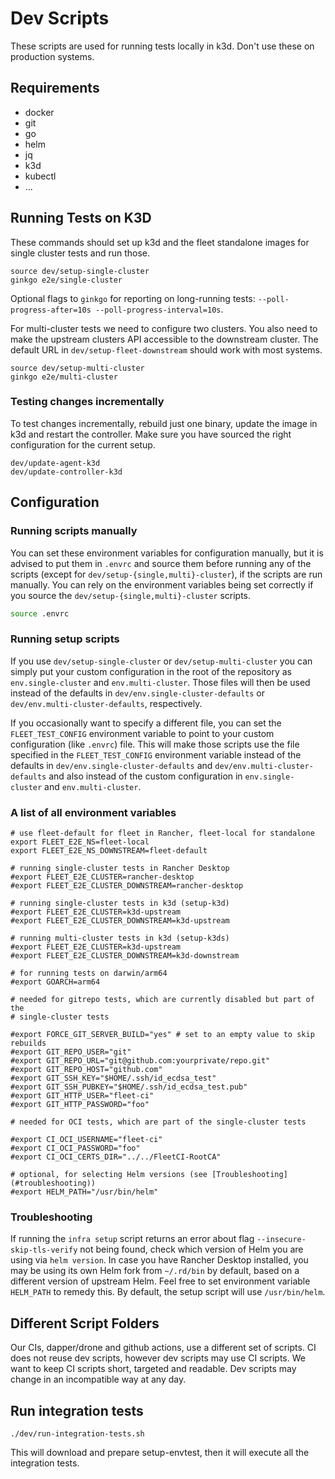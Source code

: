 # Dev Scripts

These scripts are used for running tests locally in k3d. Don't use these on
production systems.

## Requirements

- docker
- git
- go
- helm
- jq
- k3d
- kubectl
- ...

## Running Tests on K3D

These commands should set up k3d and the fleet standalone images for single
cluster tests and run those.

    source dev/setup-single-cluster
    ginkgo e2e/single-cluster

Optional flags to `ginkgo` for reporting on long-running tests:
`--poll-progress-after=10s --poll-progress-interval=10s`.

For multi-cluster tests we need to configure two clusters. You also need to make
the upstream clusters API accessible to the downstream cluster. The default URL
in `dev/setup-fleet-downstream` should work with most systems.

    source dev/setup-multi-cluster
    ginkgo e2e/multi-cluster

### Testing changes incrementally

To test changes incrementally, rebuild just one binary, update the image in k3d
and restart the controller. Make sure you have sourced the right configuration
for the current setup.

    dev/update-agent-k3d
    dev/update-controller-k3d

## Configuration

### Running scripts manually

You can set these environment variables for configuration manually, but it is
advised to put them in `.envrc` and source them before running any of the
scripts (except for `dev/setup-{single,multi}-cluster`), if the scripts are run
manually. You can rely on the environment variables being set correctly if you
source the `dev/setup-{single,multi}-cluster` scripts.

```bash
source .envrc
```

### Running setup scripts

If you use `dev/setup-single-cluster` or `dev/setup-multi-cluster` you can
simply put your custom configuration in the root of the repository as
`env.single-cluster` and `env.multi-cluster`. Those files will then be used
instead of the defaults in `dev/env.single-cluster-defaults` or
`dev/env.multi-cluster-defaults`, respectively.

If you occasionally want to specify a different file, you can set the
`FLEET_TEST_CONFIG` environment variable to point to your custom configuration
(like `.envrc`) file. This will make those scripts use the file specified in the
`FLEET_TEST_CONFIG` environment variable instead of the defaults in
`dev/env.single-cluster-defaults` and `dev/env.multi-cluster-defaults` and also
instead of the custom configuration in `env.single-cluster` and
`env.multi-cluster`.

### A list of all environment variables

    # use fleet-default for fleet in Rancher, fleet-local for standalone
    export FLEET_E2E_NS=fleet-local
    export FLEET_E2E_NS_DOWNSTREAM=fleet-default

    # running single-cluster tests in Rancher Desktop
    #export FLEET_E2E_CLUSTER=rancher-desktop
    #export FLEET_E2E_CLUSTER_DOWNSTREAM=rancher-desktop

    # running single-cluster tests in k3d (setup-k3d)
    #export FLEET_E2E_CLUSTER=k3d-upstream
    #export FLEET_E2E_CLUSTER_DOWNSTREAM=k3d-upstream

    # running multi-cluster tests in k3d (setup-k3ds)
    #export FLEET_E2E_CLUSTER=k3d-upstream
    #export FLEET_E2E_CLUSTER_DOWNSTREAM=k3d-downstream

    # for running tests on darwin/arm64
    #export GOARCH=arm64

    # needed for gitrepo tests, which are currently disabled but part of the
    # single-cluster tests

    #export FORCE_GIT_SERVER_BUILD="yes" # set to an empty value to skip rebuilds
    #export GIT_REPO_USER="git"
    #export GIT_REPO_URL="git@github.com:yourprivate/repo.git"
    #export GIT_REPO_HOST="github.com"
    #export GIT_SSH_KEY="$HOME/.ssh/id_ecdsa_test"
    #export GIT_SSH_PUBKEY="$HOME/.ssh/id_ecdsa_test.pub"
    #export GIT_HTTP_USER="fleet-ci"
    #export GIT_HTTP_PASSWORD="foo"

    # needed for OCI tests, which are part of the single-cluster tests

    #export CI_OCI_USERNAME="fleet-ci"
    #export CI_OCI_PASSWORD="foo"
    #export CI_OCI_CERTS_DIR="../../FleetCI-RootCA"

    # optional, for selecting Helm versions (see [Troubleshooting](#troubleshooting))
    #export HELM_PATH="/usr/bin/helm"

### Troubleshooting

If running the `infra setup` script returns an error about flag
`--insecure-skip-tls-verify` not being found, check which version of Helm you
are using via `helm version`. In case you have Rancher Desktop installed, you
may be using its own Helm fork from `~/.rd/bin` by default, based on a different
version of upstream Helm. Feel free to set environment variable `HELM_PATH` to
remedy this. By default, the setup script will use `/usr/bin/helm`.

## Different Script Folders

Our CIs, dapper/drone and github actions, use a different set of scripts. CI
does not reuse dev scripts, however dev scripts may use CI scripts. We want to
keep CI scripts short, targeted and readable. Dev scripts may change in an
incompatible way at any day.

## Run integration tests

    ./dev/run-integration-tests.sh

This will download and prepare setup-envtest, then it will execute all the
integration tests.

